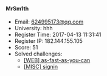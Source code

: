 #### MrSm1th  

* Email: 624995173@qq.com  
* University: hhh  
* Register Time: 2017-04-13 11:31:41  
* Register IP: 182.144.155.105  
* Score: 51  
* Solved challenges: 
  * [[WEB] as-fast-as-you-can](https://github.com/SniperOJ/Challenges/blob/master/WEB/as-fast-as-you-can.json)  
  * [[MISC] signin](https://github.com/SniperOJ/Challenges/blob/master/MISC/signin.json)  

